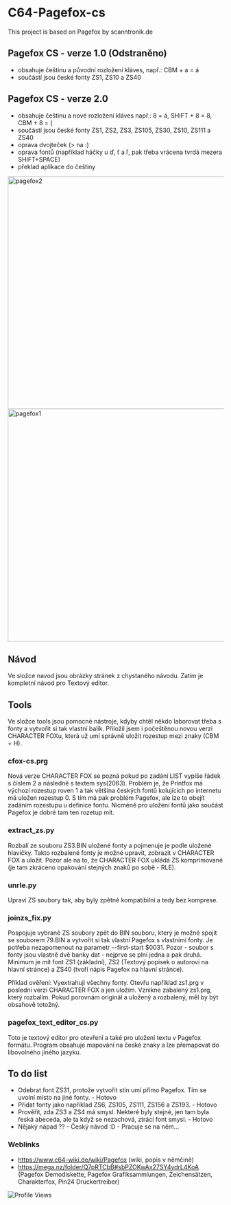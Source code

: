 # C64-Pagefox-cs
This project is based on Pagefox by scanntronik.de

## Pagefox CS - verze 1.0 (Odstraněno)
- obsahuje češtinu a původní rozložení kláves, např.: CBM + a = á
- součástí jsou české fonty ZS1, ZS10 a ZS40

## Pagefox CS - verze 2.0
- obsahuje češtinu a nové rozložení kláves např.: 8 = á, SHIFT + 8 = 8, CBM + 8 = (
- součástí jsou české fonty ZS1, ZS2, ZS3, ZS105, ZS30, ZS10, ZS111 a ZS40
- oprava dvojteček (> na :)
- oprava fontů (například háčky u ď, ť a ľ, pak třeba vrácena tvrdá mezera SHIFT+SPACE) 
- překlad aplikace do češtiny


<img width="640" height="541" alt="pagefox2" src="https://github.com/user-attachments/assets/befc33b9-fcfd-4a07-821d-9ac510798604" />

<img width="640" height="541" alt="pagefox1" src="https://github.com/user-attachments/assets/dc9d6947-837f-4979-86d1-44bbc7f7ebe8" />

## Návod
Ve složce navod jsou obrázky stránek z chystaného návodu. Zatím je kompletní návod pro Textový editor. 

## Tools
Ve složce tools jsou pomocné nástroje, kdyby chtěl někdo laborovat třeba s fonty a vytvořit si tak vlastní balík. Přiložil jsem i počeštěnou novou verzi CHARACTER FOXu, která už umí správně uložit rozestup mezi znaky (CBM + H).

### cfox-cs.prg
Nová verze CHARACTER FOX se pozná pokud po zadání LIST vypíše řádek s číslem 2 a následně s textem sys(2063). Problém je, že Printfox má výchozí rozestup roven 1 a tak většina českých fontů kolujících po internetu má uložen rozestup 0. S tím má pak problém Pagefox, ale lze to obejít zadáním rozestupu u definice fontu.
Nicméně pro uložení fontů jako součást Pagefox je dobré tam ten rozetup mít.

### extract_zs.py 
Rozbalí ze souboru ZS3.BIN uložené fonty a pojmenuje je podle uložené hlavičky. Takto rozbalené fonty je možné upravit, zobrazit v CHARACTER FOX a uložit. 
Pozor ale na to, že CHARACTER FOX ukládá ZS komprimované (je tam zkráceno opakování stejných znaků po sobě - RLE).

### unrle.py
Upraví ZS soubory tak, aby byly zpětně kompatibilní a tedy bez komprese.

### joinzs_fix.py
Pospojuje vybrané ZS soubory zpět do BIN souboru, který je možné spojit se souborem 79.BIN a vytvořit si tak vlastní Pagefox s vlastními fonty. Je potřeba nezapomenout na parametr --first-start $0031.
Pozor - soubor s fonty jsou vlastně dvě banky dat - nejprve se plní jedna a pak druhá.
Minimum je mít font ZS1 (základní), ZS2 (Textový popisek o autorovi na hlavní stránce) a ZS40 (tvoří nápis Pagefox na hlavní stránce).

Příklad ověření: Vyextrahuji všechny fonty. Otevřu například zs1.prg v poslední verzí CHARACTER FOX a jen uložím. Vznikne zabalený zs1.prg, který rozbalím. Pokud porovnám originál a uložený a rozbalený, měl by být obsahově totožný.

### pagefox_text_editor_cs.py
Toto je textový editor pro otevření a také pro uložení textu v Pagefox formátu. Program obsahuje mapování na české znaky a lze přemapovat do libovolného jiného jazyku.

## To do list
- Odebrat font ZS31, protože vytvořit stín umí přímo Pagefox. Tím se uvolní místo na jiné fonty. - Hotovo
- Přidat fonty jako například ZS6, ZS105, ZS111, ZS156 a ZS193. - Hotovo
- Prověřit, zda ZS3 a ZS4 má smysl. Nekteré byly stejné, jen tam byla řeská abeceda, ale ta když se nezachová, ztrácí font smysl. - Hotovo
- Nějaký nápad ?? - Český návod :D - Pracuje se na něm...

### Weblinks
- https://www.c64-wiki.de/wiki/Pagefox (wiki, popis v němčině)
- https://mega.nz/folder/Q7pRTCbB#sbPZOKwAx27SY4ydrL4KoA (Pagefox Demodiskette, Pagefox Grafiksammlungen, Zeichensätzen, Charakterfox, Pin24 Druckertreiber)


![Profile Views](https://github-vistors-counter.onrender.com/github?username=xinteksik)
